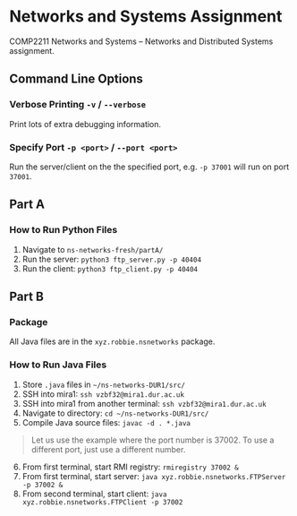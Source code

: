 # Networks and Systems Assignment
COMP2211 Networks and Systems – Networks and Distributed Systems assignment.

## Command Line Options
### Verbose Printing `-v` / `--verbose`
Print lots of extra debugging information.

### Specify Port `-p <port>` / `--port <port>`
Run the server/client on the the specified port, e.g. `-p 37001` will run on port `37001`.

## Part A
### How to Run Python Files
1) Navigate to `ns-networks-fresh/partA/`
2) Run the server: `python3 ftp_server.py -p 40404`
3) Run the client: `python3 ftp_client.py -p 40404`

## Part B

### Package
All Java files are in the `xyz.robbie.nsnetworks` package.

### How to Run Java Files
1) Store `.java` files in `~/ns-networks-DUR1/src/`
2) SSH into mira1: `ssh vzbf32@mira1.dur.ac.uk`
3) SSH into mira1 from another terminal: `ssh vzbf32@mira1.dur.ac.uk`
4) Navigate to directory: `cd ~/ns-networks-DUR1/src/`
5) Compile Java source files: `javac -d . *.java`
> Let us use the example where the port number is 37002. To use a different port, just use a different number.

6) From first terminal, start RMI registry: `rmiregistry 37002 &`
7) From first terminal, start server: `java xyz.robbie.nsnetworks.FTPServer -p 37002 &`
8) From second terminal, start client: `java xyz.robbie.nsnetworks.FTPClient -p 37002`


